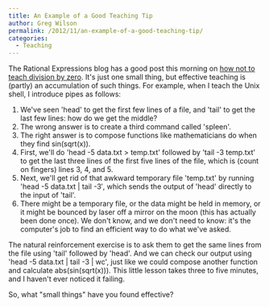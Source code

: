 ```yaml
---
title: An Example of a Good Teaching Tip
author: Greg Wilson
permalink: /2012/11/an-example-of-a-good-teaching-tip/
categories:
  - Teaching
---
```

The Rational Expressions blog has a good post this morning on [how not to teach division by zero][1]. It's just one small thing, but effective teaching is (partly) an accumulation of such things. For example, when I teach the Unix shell, I introduce pipes as follows:

1.  We've seen 'head' to get the first few lines of a file, and 'tail' to get the last few lines: how do we get the middle?
2.  The wrong answer is to create a third command called 'spleen'.
3.  The right answer is to compose functions like mathematicians do when they find sin(sqrt(x)).
4.  First, we'll do 'head -5 data.txt > temp.txt' followed by 'tail -3 temp.txt' to get the last three lines of the first five lines of the file, which is (count on fingers) lines 3, 4, and 5.
5.  Next, we'll get rid of that awkward temporary file 'temp.txt' by running 'head -5 data.txt | tail -3&#8242;, which sends the output of 'head' directly to the input of 'tail'.
6.  There might be a temporary file, or the data might be held in memory, or it might be bounced by laser off a mirror on the moon (this has actually been done once). We don't know, and we don't need to know: it's the computer's job to find an efficient way to do what we've asked.

The natural reinforcement exercise is to ask them to get the same lines from the file using 'tail' followed by 'head'. And we can check our output using 'head -5 data.txt | tail -3 | wc', just like we could compose another function and calculate abs(sin(sqrt(x))). This little lesson takes three to five minutes, and I haven't ever noticed it failing.

So, what "small things" have you found effective?

 [1]: http://rationalexpressions.blogspot.ca/2012/11/how-not-to-teach-it-division-by-zero.html
